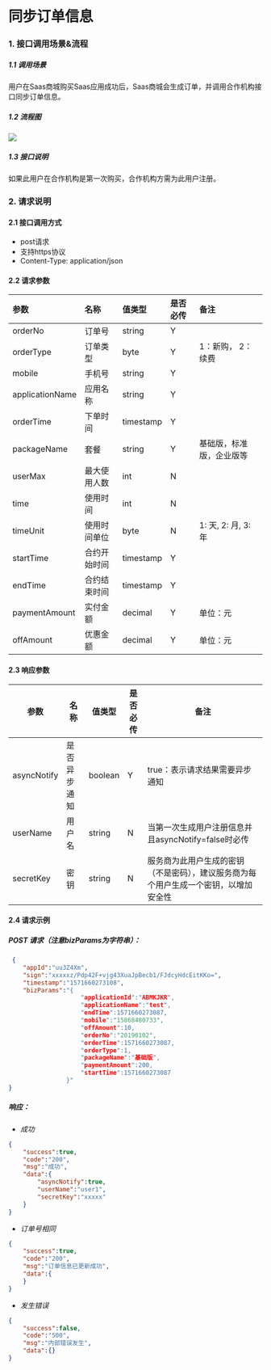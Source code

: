 

# 同步订单信息

### 1. 接口调用场景&流程

##### 1.1 调用场景

用户在Saas商城购买Saas应用成功后，Saas商城会生成订单，并调用合作机构接口同步订单信息。

##### 1.2 流程图

![](<http://ydxjdnas.sanjinxia.com/image/用户购买saas后三方saas注册用户.jpg>)

##### 1.3  接口说明

如果此用户在合作机构是第一次购买，合作机构方需为此用户注册。

### 2. 请求说明

#### 2.1 接口调用方式

- post请求
- 支持https协议
- Content-Type: application/json

#### 2.2  请求参数

| 参数              | 名称     | 值类型       | 是否必传 | 备注               |
| :-------------- | :----- | :-------- | :--- | :--------------- |
| orderNo         | 订单号    | string    | Y    |                  |
| orderType       | 订单类型   | byte      | Y    | 1：新购， 2：续费       |
| mobile          | 手机号    | string    | Y    |                  |
| applicationName | 应用名称   | string    | Y    |                  |
| orderTime       | 下单时间   | timestamp | Y    |                  |
| packageName     | 套餐     | string    | Y    | 基础版，标准版，企业版等     |
| userMax         | 最大使用人数 | int       | N    |                  |
| time            | 使用时间   | int       | N    |                  |
| timeUnit        | 使用时间单位 | byte      | N    | 1: 天, 2: 月, 3: 年 |
| startTime       | 合约开始时间 | timestamp | Y    |                  |
| endTime         | 合约结束时间 | timestamp | Y    |                  |
| paymentAmount   | 实付金额   | decimal   | Y    | 单位：元             |
| offAmount       | 优惠金额   | decimal   | Y    | 单位：元             |

#### 2.3  响应参数

| 参数          | 名称     | 值类型     | 是否必传 | 备注                                       |
| ----------- | ------ | ------- | ---- | ---------------------------------------- |
| asyncNotify | 是否异步通知 | boolean | Y    | true：表示请求结果需要异步通知                        |
| userName    | 用户名    | string  | N    | 当第一次生成用户注册信息并且asyncNotify=false时必传       |
| secretKey   | 密钥     | string  | N    | 服务商为此用户生成的密钥（不是密码），建议服务商为每个用户生成一个密钥，以增加安全性 |

#### 2.4 请求示例

##### POST 请求（注意bizParams为字符串）：

```JSON
 {
    "appId":"uu3Z4Xm",
	"sign":"xxxxxz/Pdp42F+vjg43XuaJpBecb1/FJdcyHdcEitKKo=",
	"timestamp":"1571660273108",
	"bizParams":"{				
					"applicationId":"ABMKJKR",
   					"applicationName":"test",
					"endTime":1571660273087,
					"mobile":"15868480733",
					"offAmount":10,
					"orderNo":"20190102",
					"orderTime":1571660273087,
					"orderType":1,
					"packageName":"基础版",
					"paymentAmount":200,
	 				"startTime":1571660273087
				}"
}
```

##### 响应：
- *成功*

```JSON
{
    "success":true,
    "code":"200",
    "msg":"成功",
    "data":{
        "asyncNotify":true,
        "userName":"user1",
        "secretKey":"xxxxx"
    }
}

```
- *订单号相同*

```JSON
{
    "success":true,
    "code":"200",
    "msg":"订单信息已更新成功",
    "data":{
    }
}
```
- *发生错误*

```JSON
{
    "success":false,
    "code":"500",
    "msg":"内部错误发生",
    "data":{}
}
```


